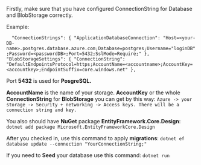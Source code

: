 Firstly, make sure that you have configured ConnectionString for Database and BlobStorage correctly.

Example:

`  "ConnectionStrings": {
    "ApplicationDatabaseConnection": "Host=<your-DB-name>.postgres.database.azure.com;Database=postgres;Username="loginDB";Password=<passwordDB>;Port=5432;SslMode=Require;"
  },`
  `"BlobStorageSettings": {
    "ConnectionString": "DefaultEndpointsProtocol=https;AccountName=<accountname>;AccountKey=<accountkey>;EndpointSuffix=core.windows.net"
  },`

Port **5432** is used for **PosgreSQL.**

**AccountName** is the name of your storage.
**AccountKey** or the whole **ConnectionString** for **BlobStorage** you can get by this way: `Azure -> your storage -> Security + networking -> Access keys. There will be a connection string and key.`

You also should have **NuGet** package **EntityFramework.Core.Design**:
`dotnet add package Microsoft.EntityFrameworkCore.Design`

After you checked in, use this command to apply **migrations**:
`dotnet ef database update --connection "YourConnectionString;"`

If you need to **Seed** your database use this command:
`dotnet run`